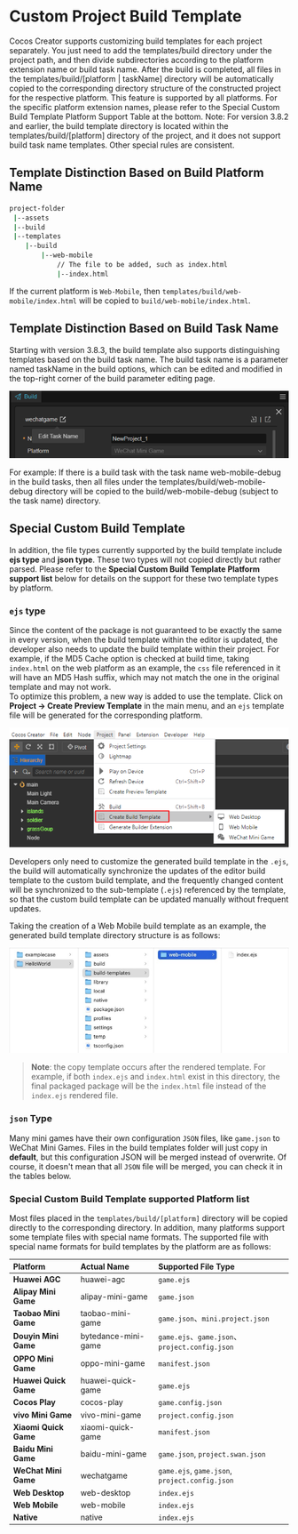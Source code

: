 # Custom Project Build Template

Cocos Creator supports customizing build templates for each project separately. You just need to add the templates/build directory under the project path, and then divide subdirectories according to the platform extension name or build task name. After the build is completed, all files in the templates/build/[platform | taskName] directory will be automatically copied to the corresponding directory structure of the constructed project for the respective platform. This feature is supported by all platforms. For the specific platform extension names, please refer to the Special Custom Build Template Platform Support Table at the bottom.
Note: For version 3.8.2 and earlier, the build template directory is located within the templates/build/[platform] directory of the project, and it does not support build task name templates. Other special rules are consistent.

## Template Distinction Based on Build Platform Name

```bash
project-folder
 |--assets
 |--build
 |--templates
    |--build
        |--web-mobile
            // The file to be added, such as index.html
            |--index.html
```

If the current platform is `Web-Mobile`, then `templates/build/web-mobile/index.html` will be copied to `build/web-mobile/index.html`.

## Template Distinction Based on Build Task Name

Starting with version 3.8.3, the build template also supports distinguishing templates based on the build task name. The build task name is a parameter named taskName in the build options, which can be edited and modified in the top-right corner of the build parameter editing page.

![task name](custom-project-build-template/task-name.png)

For example: If there is a build task with the task name web-mobile-debug in the build tasks, then all files under the templates/build/web-mobile-debug directory will be copied to the build/web-mobile-debug (subject to the task name) directory.

## Special Custom Build Template

In addition, the file types currently supported by the build template include **ejs type** and **json type**. These two types will not copied directly but rather parsed. Please refer to the **Special Custom Build Template Platform support list** below for details on the support for these two template types by platform.

### `ejs` type

Since the content of the package is not guaranteed to be exactly the same in every version, when the build template within the editor is updated, the developer also needs to update the build template within their project. For example, if the MD5 Cache option is checked at build time, taking `index.html` on the web platform as an example, the `css` file referenced in it will have an MD5 Hash suffix, which may not match the one in the original template and may not work. <br>
To optimize this problem, a new way is added to use the template. Click on **Project -> Create Preview Template** in the main menu, and an `ejs` template file will be generated for the corresponding platform.

![build template](custom-project-build-template/build-template.png)

Developers only need to customize the generated build template in the `.ejs`, the build will automatically synchronize the updates of the editor build template to the custom build template, and the frequently changed content will be synchronized to the sub-template (`.ejs`) referenced by the template, so that the custom build template can be updated manually without frequent updates.

Taking the creation of a Web Mobile build template as an example, the generated build template directory structure is as follows:

![web-mobile](custom-project-build-template/web-mobile.png)

> **Note**: the copy template occurs after the rendered template. For example, if both `index.ejs` and `index.html` exist in this directory, the final packaged package will be the `index.html` file instead of the `index.ejs` rendered file.

### `json` Type

Many mini games have their own configuration `JSON` files, like `game.json` to WeChat Mini Games. Files in the build templates folder will just copy in **default**, but this configuration JSON will be merged instead of overwrite. Of course, it doesn't mean that all `JSON` file will be merged, you can check it in the tables below.

### Special Custom Build Template supported Platform list

Most files placed in the `templates/build/[platform]` directory will be copied directly to the corresponding directory. In addition, many platforms support some template files with special name formats. The supported file with special name formats for build templates by the platform are as follows:

| Platform | Actual Name | Supported File Type |
| :-------- | :---------- | :----------- |
| **Huawei AGC** | huawei-agc | `game.ejs` |
| **Alipay Mini Game** | alipay-mini-game | `game.json` |
| **Taobao Mini Game** | taobao-mini-game | `game.json`、`mini.project.json` |
| **Douyin Mini Game** | bytedance-mini-game | `game.ejs`、`game.json`、`project.config.json` |
| **OPPO Mini Game** | oppo-mini-game | `manifest.json` |
| **Huawei Quick Game** | huawei-quick-game | `game.ejs` |
| **Cocos Play** | cocos-play | `game.config.json` |
| **vivo Mini Game** | vivo-mini-game | `project.config.json` |
| **Xiaomi Quick Game** | xiaomi-quick-game | `manifest.json` |
| **Baidu Mini Game** | baidu-mini-game | `game.json`, `project.swan.json` |
| **WeChat Mini Game** | wechatgame | `game.ejs`, `game.json`, `project.config.json` |
| **Web Desktop** | web-desktop | `index.ejs` |
| **Web Mobile** | web-mobile | `index.ejs` |
| **Native** | native | `index.ejs` |

<!--
## Customizing `application.js`

All platforms generate a startup script `application.js` after the build. To customize the startup script, there are two ways:

- Refer to the way described at the beginning of this article, place `application.js` in the specified directory and then customize it as needed.
- Click **Project -> Create Build Template** in Creator's top menu bar, then select **application.ejs** to customize the generated `application.ejs` file, and the generated directory will be displayed in the **Console** panel. The `application.ejs` file will be compiled into an `application.js` file when built.

The directory where the `application.ejs` file is located determines the platform on which it will take effect.

- If it is placed in the `templates/build/common` directory, it will take effect for all platforms.
- If it is placed in the `templates/build/{platform}` directory, it will take effect for the specified platform. The `application.ejs` file in this directory is used first when building.

Using the `ejs` method of customization prevents the custom `application.js` from becoming unavailable if the MD5 Cache option is checked during the build. However, it should be noted that since the startup scripts and the engine interface are strongly correlated, it is not possible to ensure that they remain completely unchanged during major iterations of the upgrade, so we will mark any changes in the changelog.
-->